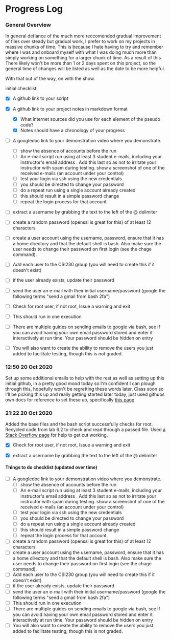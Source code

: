 # Progress Log
### General Overview
In general defiance of the much more reccomended gradual improvement of files over steady but gradual work, I prefer to work on my projects in massive chunks of time.
This is because I hate having to try and remember where I was and onboard myself with what I was doing much more than simply working on something for a larger chunk
of time. 
As a result of this There likely won't be more than 1 or 2 days spent on this project, so the general time of changes will be listed as well as the 
date to be more helpful. 

With that out of the way, on with the show.

initial checklist:
- [x] A github link to your script
- [x] A github link to your project notes in markdown format
  - [x] What internet sources did you use for each element of the pseudo code?
  - [x] Notes should have a chronology of your progress
- [ ] A googledoc link to your demonstration video where you demonstrate.
  - [ ] show the absence of accounts before the run
  - [ ] An e-mail script run using at least 3 student e-mails, including your instructor's email address .  Add this last so as not to irritate your instructor with spam during testing.
show a screenshot of one of the received e-mails (an account under your control)
  - [ ] test your login via ssh using the new credentials
  - [ ] you should be directed to change your password
  - [ ] do a repeat run using a single account already created
  - [ ] this should result in a simple password change
  - [ ] repeat the login process for that account.
 - [ ] extract a username by grabbing the text to the left of the @ delimiter
 - [ ] create a random password (openssl is great for this) of at least 12 characters
 - [ ] create a user account using the username, password, ensure that it has a home directory and that the default shell is bash.  Also make sure the user needs to change their password on first login (see the chage command).
 - [ ] Add each user to the CSI230 group (you will need to create this if it doesn't exist)
 - [ ] if the user already exists, update their password
 - [ ] send the user an e-mail with their initial username/password (google the following terms "send a gmail from bash 2fa")
 - [ ] Check for root user, if not root, Issue a warning and exit
 - [ ] This should run in one execution
 - [ ] There are multiple guides on sending emails to google via bash, see if you can avoid having your own email password stored and enter it interactively at run time.  Your password should be hidden on entry
 - [ ] You will also want to create the ability to remove the users you just added to facilitate testing, though this is not graded.





### 12:50 20 Oct 2020
Set up some additional emails to help with the rest as well as setting up this initial github, in a pretty good mood today so I'm confident I can plough through this,
hopefully won't be regretting these words later. Class soon so I'll be picking this up and really getting started later today, just used githubs own docs for reference 
to set these up, specifically [this page](https://docs.github.com/en/enterprise-server@2.20/github/writing-on-github/basic-writing-and-formatting-syntax())

### 21:22 20 Oct 2020
Added the base files and the bash script successfully checks for root. Recycled code from lab 6.2 to check and read through a passed file.
Used [a Stack Overflow page](https://stackoverflow.com/questions/47406014/how-to-cut-an-existing-variable-and-assign-to-a-new-variable-in-bash) for help to get cut working.
 - [x] Check for root user, if not root, Issue a warning and exit
 - [x] extract a username by grabbing the text to the left of the @ delimiter





#### Things to do checklist (updated over time)
- [ ] A googledoc link to your demonstration video where you demonstrate.
  - [ ] show the absence of accounts before the run
  - [ ] An e-mail script run using at least 3 student e-mails, including your instructor's email address .  Add this last so as not to irritate your instructor with spam during testing.
show a screenshot of one of the received e-mails (an account under your control)
  - [ ] test your login via ssh using the new credentials
  - [ ] you should be directed to change your password
  - [ ] do a repeat run using a single account already created
  - [ ] this should result in a simple password change
  - [ ] repeat the login process for that account.
 - [ ] create a random password (openssl is great for this) of at least 12 characters
 - [ ] create a user account using the username, password, ensure that it has a home directory and that the default shell is bash.  Also make sure the user needs to change their password on first login (see the chage command).
 - [ ] Add each user to the CSI230 group (you will need to create this if it doesn't exist)
 - [ ] if the user already exists, update their password
 - [ ] send the user an e-mail with their initial username/password (google the following terms "send a gmail from bash 2fa")
 - [ ] This should run in one execution
 - [ ] There are multiple guides on sending emails to google via bash, see if you can avoid having your own email password stored and enter it interactively at run time.  Your password should be hidden on entry
 - [ ] You will also want to create the ability to remove the users you just added to facilitate testing, though this is not graded.
